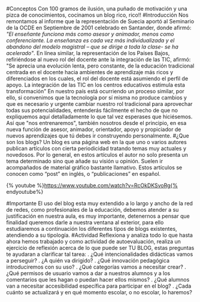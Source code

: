 #Conceptos
Con 100 gramos de ilusión, una puñado de motivación y una pizca de conocimientos, cocinamos un blog rico, rico!!
#Introducción
Nos remontamos al informe que la representación de Suecia aportó al Seminario de la OCDE en Septiembre de 2001 celebrado en Santander, donde afirmó: _"El enseñante funciona más como asesor y animador, menos como conferenciante. La enseñanza es cada vez más individualizada y el abandono del modelo magistral – que se dirige a toda la clase- se ha acelerado"_. En línea similar, la representación de los Países Bajos, refiriéndose al nuevo rol del docente ante la integración de las TIC, afirmó: "Se aprecia una evolución lenta, pero constante, de la educación tradicional centrada en el docente hacia ambientes de aprendizaje más ricos y diferenciados en los cuales, el rol del docente está asumiendo el perfil de apoyo. La integración de las TIC en los centros educativos estimula esta transformación"
En nuestro país está ocurriendo un proceso similar, por ello, si convenimos que la tecnología por sí misma no produce cambios y que es necesario y urgente cambiar nuestro rol tradicional para aprovechar todas sus potencialidades, entenderás fácilmente el hecho de que no expliquemos aquí detalladamente lo que tal vez esperases que hiciésemos.
Así que "nos entrenaremos", también nosotros desde el principio, en esa nueva función de asesor, animador, orientador, apoyo y propiciador de nuevos aprendizajes que tú debes ir construyendo personalmente.
#¿Que son los blogs?
Un blog es una página web en la que uno o varios autores publican artículos con cierta periodicidad tratando temas muy actuales y novedosos. Por lo general, en estos artículos el autor no solo presenta un tema determinado sino que añade su visión u opinión. Suelen ir acompañados de material gráfico bastante llamativo. Estos artículos se conocen como “post” en inglés, o “publicaciones” en español.

{% youtube %}https://www.youtube.com/watch?v=RcOkDKSvoRg{% endyoutube%}

#Importante
El uso del blog esta muy extendido a lo largo y ancho de la red de redes, como profesionales de la educación, debemos atender a su justificación en nuestra aula, es muy importante, detenernos a pensar que finalidad queremos darle a nuestra ventana al exterior, para ello estudiaremos a continuación los diferentes tipos de blogs existentes, atendiendo a su tipología.
#Actividad
Reflexiona y analiza todo lo que hasta ahora hemos trabajado y como actividad de autoevaluación, realiza un ejercicio de reflexión acerca de lo que puede ser TU BLOG, estas preguntas te ayudaran a clarificar tal tarea:
. ¿Qué intencionalidades didácticas vamos a perseguir?
. ¿A quién va dirigido?
. ¿Qué innovación pedagógica introduciremos con su uso?
. ¿Qué categorías vamos a necesitar crear?
. ¿Qué permisos de usuario vamos a dar a nuestros alumnos y a los comentarios que les hagan o puedan hacer ellos mismos?
. ¿Qué alumnos van a necesitar accesibilidad específica para participar en el blog?
. ¿Cada cuánto se actualizará y en qué momento escolar, o no escolar, lo haremos?